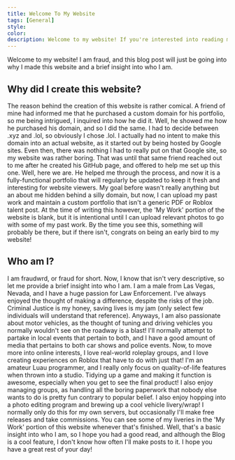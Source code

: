```yaml
---
title: Welcome To My Website
tags: [General]
style: 
color: 
description: Welcome to my website! If you're interested into reading more about me and why I created this website, feel free to read this blog post!
---
```


Welcome to my website! I am fraud, and this blog post will just be going into why I made this website and a brief insight into who I am.

## Why did I create this website?
The reason behind the creation of this website is rather comical. A friend of mine had informed me that he purchased a custom domain for his portfolio, so me being intrigued, I inquired into how he did it. Well, he showed me how he purchased his domain, and so I did the same. I had to decide between .xyz and .lol, so obviously I chose .lol. I actually had no intent to make this domain into an actual website, as it started out by being hosted by Google sites. Even then, there was nothing I had to really put on that Google site, so my website was rather boring. That was until that same friend reached out to me after he created his GitHub page, and offered to help me set up this one. Well, here we are. He helped me through the process, and now it is a fully-functional portfolio that will regularly be updated to keep it fresh and interesting for website viewers. My goal before wasn't really anything but an about me hidden behind a silly domain, but now, I can upload my past work and maintain a custom portfolio that isn't a generic PDF or Roblox talent post. At the time of writing this however, the 'My Work' portion of the website is blank, but it is intentional until I can upload relevant photos to go with some of my past work. By the time you see this, something will probably be there, but if there isn't, congrats on being an early bird to my website!

## Who am I?
I am fraudwrd, or fraud for short. Now, I know that isn't very descriptive, so let me provide a brief insight into who I am. I am a male from Las Vegas, Nevada, and I have a huge passion for Law Enforcement. I've always enjoyed the thought of making a difference, despite the risks of the job. Criminal Justice is my honey, saving lives is my jam (only select few individuals will understand that reference). Anyways, I am also passionate about motor vehicles, as the thought of tuning and driving vehicles you normally wouldn't see on the roadway is a blast! I'll normally attempt to partake in local events that pertain to both, and I have a good amount of media that pertains to both car shows and police events. Now, to move more into online interests, I love real-world roleplay groups, and I love creating experiences on Roblox that have to do with just that! I'm an amateur Luau programmer, and I really only focus on quality-of-life features when thrown into a studio. Tidying up a game and making it function is awesome, especially when you get to see the final product! I also enjoy managing groups, as handling all the boring paperwork that nobody else wants to do is pretty fun contrary to popular belief. I also enjoy hopping into a photo editing program and brewing up a cool vehicle livery/wrap! I normally only do this for my own servers, but occasionally I'll make free releases and take commissions. You can see some of my liveries in the 'My Work' portion of this website whenever that's finished. Well, that's a basic insight into who I am, so I hope you had a good read, and although the Blog is a cool feature, I don't know how often I'll make posts to it. I hope you have a great rest of your day!
